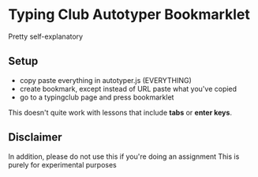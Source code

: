 # Typing Club Autotyper Bookmarklet
Pretty self-explanatory

## Setup
- copy paste everything in autotyper.js (EVERYTHING)
- create bookmark, except instead of URL paste what you've copied
- go to a typingclub page and press bookmarklet

This doesn't quite work with lessons that include **tabs** or **enter keys**.

## Disclaimer
In addition, please do not use this if you're doing an assignment
This is purely for experimental purposes

